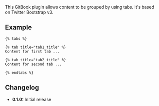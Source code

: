 This GitBook plugin allows content to be grouped by using tabs. It's based on Twitter Bootstrap v3.

## Example

```
{% tabs %}

{% tab title="tab1_title" %}
Content for first tab ...

{% tab title="tab2_title" %}
Content for second tab ...

{% endtabs %}
```

## Changelog

* **0.1.0:** Initial release